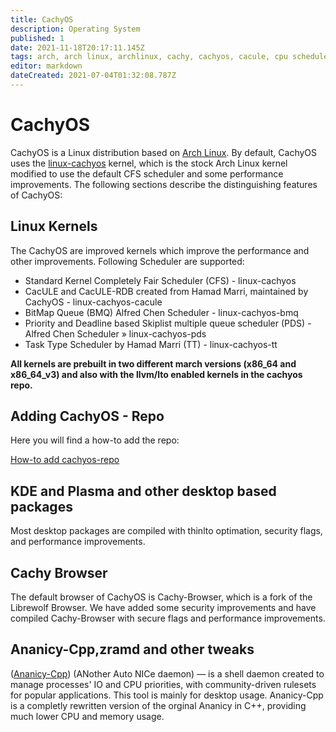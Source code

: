 ```yaml
---
title: CachyOS
description: Operating System
published: 1
date: 2021-11-18T20:17:11.145Z
tags: arch, arch linux, archlinux, cachy, cachyos, cacule, cpu scheduler, gnu, linux
editor: markdown
dateCreated: 2021-07-04T01:32:08.787Z
---
```


# CachyOS
CachyOS is a Linux distribution based on [Arch Linux](https://archlinux.org/). By default, CachyOS uses the [linux-cachyos](https://github.com/CachyOS/linux-cachyos) kernel, which is the stock Arch Linux kernel modified to use the default CFS scheduler and some performance improvements. The following sections describe the distinguishing features of CachyOS:

## Linux Kernels
The CachyOS are improved kernels which improve the performance and other improvements. Following Scheduler are supported:

- Standard Kernel Completely Fair Scheduler (CFS) - linux-cachyos
- CacULE and CacULE-RDB created from Hamad Marri, maintained by CachyOS - linux-cachyos-cacule
- BitMap Queue (BMQ) Alfred Chen Scheduler - linux-cachyos-bmq
- Priority and Deadline based Skiplist multiple queue scheduler (PDS) - Alfred Chen Scheduler » linux-cachyos-pds
- Task Type Scheduler by Hamad Marri (TT) - linux-cachyos-tt

**All kernels are prebuilt in two different march versions (x86_64 and x86_64_v3) and also with the llvm/lto enabled kernels in the cachyos repo.**

## Adding CachyOS - Repo
Here you will find a how-to add the repo:

[How-to add cachyos-repo](https://wiki.cachyos.org/en/home/Repo)

## KDE and Plasma and other desktop based packages

Most desktop packages are compiled with thinlto optimation, security flags, and performance improvements. 

## Cachy Browser
The default browser of CachyOS is Cachy-Browser, which is a fork of the Librewolf Browser. We have added some security 
improvements and have compiled Cachy-Browser with secure flags and 
performance improvements.

## Ananicy-Cpp,zramd and other tweaks

([Ananicy-Cpp](https://gitlab.com/ananicy-cpp/ananicy-cpp)) (ANother Auto NICe daemon) — is a shell daemon created to manage processes' IO and CPU priorities, with community-driven rulesets for popular applications. This tool is mainly for desktop usage. Ananicy-Cpp is a completly rewritten version of the orginal Ananicy in C++, providing much lower CPU and memory usage.